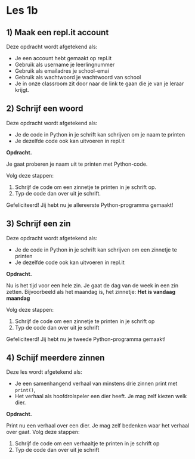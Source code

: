 # Les 1b

## 1\) Maak een repl.it account

Deze opdracht wordt afgetekend als: 

* Je een account hebt gemaakt op repl.it
* Gebruik als username je leerlingnummer
* Gebruik als emailadres je school-emai
* Gebruik als wachtwoord je wachtwoord van school
* Je in onze classroom zit door naar de link te gaan die je van je leraar krijgt. 

## 2\) Schrijf een woord

Deze opdracht wordt afgetekend als:

* Je de code in Python in je schrift kan schrijven om je naam te printen
* Je dezelfde code ook kan uitvoeren in repl.it

**Opdracht.**

Je gaat proberen je naam uit te printen met Python-code.

Volg deze stappen:

1. Schrijf de code om een zinnetje te printen in je schrift op. 
2. Typ de code dan over uit je schrift.

Gefeliciteerd! Jij hebt nu je allereerste Python-programma gemaakt!

## 3\) Schrijf een zin

Deze opdracht wordt afgetekend als:

* Je de code in Python in je schrift kan schrijven om een zinnetje te printen
* Je dezelfde code ook kan uitvoeren in repl.it

**Opdracht.**

Nu is het tijd voor een hele zin. Je gaat de dag van de week in een zin zetten. Bijvoorbeeld als het maandag is, het zinnetje: **Het is vandaag maandag**

Volg deze stappen:

1. Schrijf de code om een zinnetje te printen in je schrift op
2. Typ de code dan over uit je schrift

Gefeliciteerd! Jij hebt nu je tweede Python-programma gemaakt!

## 4\) Schijf meerdere zinnen

Deze les wordt afgetekend als:

* Je een samenhangend verhaal van minstens drie zinnen print met `print()`, 
* Het verhaal als hoofdrolspeler een dier heeft. Je mag zelf kiezen welk dier.

**Opdracht.** 

Print nu een verhaal over een dier. Je mag zelf bedenken waar het verhaal over gaat. Volg deze stappen:

1. Schrijf de code om een verhaaltje te printen in je schrift op
2. Typ de code dan over uit je schrift
